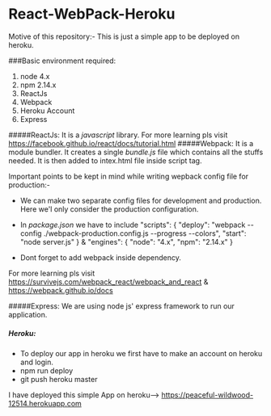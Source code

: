 # React-WebPack-Heroku
Motive of this repository:- This is just a simple app to be deployed on heroku.

###Basic environment required: 
1. node 4.x
2. npm 2.14.x
3. ReactJs
4. Webpack
5. Heroku Account 
6. Express

#####ReactJs:
It is a *javascript* library. For more learning pls visit <https://facebook.github.io/react/docs/tutorial.html>
#####Webpack: 
It is a module bundler. It creates a single *bundle.js* file which contains all the stuffs needed. It is then added to intex.html file inside script tag.

Important points to be kept in mind while writing wepback config file for production:-

* We can make two separate config files for development and production. Here we'l only consider the production configuration.
* In *package.json* we have to include
"scripts": {
    "deploy": "webpack --config ./webpack-production.config.js --progress --colors",
    "start": "node server.js"
  } & "engines": {
    "node": "4.x",
    "npm": "2.14.x"
  }

* Dont forget to add webpack inside dependency.

For more learning pls visit <https://survivejs.com/webpack_react/webpack_and_react> & <https://webpack.github.io/docs> 

#####Express:
We are using node js' express framework to run our application.

##### Heroku:
* To deploy our app in heroku we first have to make an account on heroku and login.
* npm run deploy
* git push heroku master

I have deployed this simple App on heroku--> <https://peaceful-wildwood-12514.herokuapp.com>

